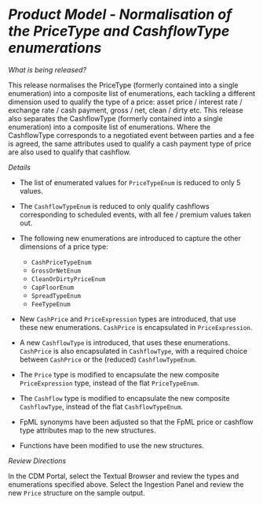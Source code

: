 # *Product Model - Normalisation of the PriceType and CashflowType enumerations*

_What is being released?_

This release normalises the PriceType (formerly contained into a single enumeration) into a composite list of enumerations, each tackling a different dimension used to qualify the type of a price: asset price / interest rate / exchange rate / cash payment, gross / net, clean / dirty etc. This release also separates the CashflowType (formerly contained into a single enumeration) into a composite list of enumerations. Where the CashflowType corresponds to a negotiated event between parties and a fee is agreed, the same attributes used to qualify a cash payment type of price are also used to qualify that cashflow.

_Details_

- The list of enumerated values for `PriceTypeEnum` is reduced to only 5 values.
- The `CashflowTypeEnum` is reduced to only qualify cashflows corresponding to scheduled events, with all fee / premium values taken out.
- The following new enumerations are introduced to capture the other dimensions of a price type:

  - `CashPriceTypeEnum`
  - `GrossOrNetEnum`
  - `CleanOrDirtyPriceEnum`
  - `CapFloorEnum`
  - `SpreadTypeEnum`
  - `FeeTypeEnum`

- New `CashPrice` and `PriceExpression` types are introduced, that use these new enumerations. `CashPrice` is encapsulated in `PriceExpression`.
- A new `CashflowType` is introduced, that uses these enumerations. `CashPrice` is also encapsulated in `CashflowType`, with a required choice between `CashPrice` or the (reduced) `CashflowTypeEnum`.
- The `Price` type is modified to encapsulate the new composite `PriceExpression` type, instead of the flat `PriceTypeEnum`.
- The `Cashflow` type is modified to encapsulate the new composite `CashflowType`, instead of the flat `CashflowTypeEnum`.
- FpML synonyms have been adjusted so that the FpML price or cashflow type attributes map to the new structures.
- Functions have been modified to use the new structures.

_Review Directions_

In the CDM Portal, select the Textual Browser and review the types and enumerations specified above. Select the Ingestion Panel and review the new `Price` structure on the sample output.
